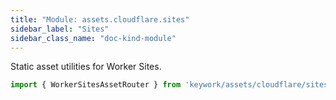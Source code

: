 ```yaml
---
title: "Module: assets.cloudflare.sites"
sidebar_label: "Sites"
sidebar_class_name: "doc-kind-module"
---
```


Static asset utilities for Worker Sites.

```ts
import { WorkerSitesAssetRouter } from 'keywork/assets/cloudflare/sites'
```
